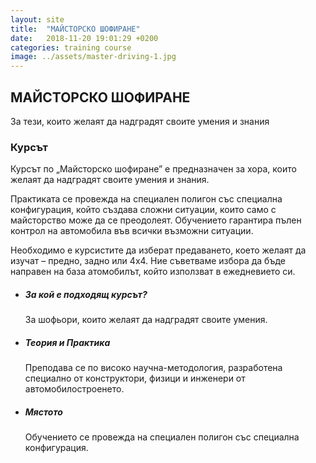 ```yaml
---
layout: site
title:  "МАЙСТОРСКО ШОФИРАНЕ"
date:   2018-11-20 19:01:29 +0200
categories: training course
image: ../assets/master-driving-1.jpg
---
```


<div class="img-layout master"></div>
<h2 class="layout-title left">МАЙСТОРСКО ШОФИРАНЕ</h2>
<p class="left">За тези, които желаят да надградят своите умения и знания</p>

<section class="listing">
    <article class="info-training">
        <h3>Курсът</h3>
        <p>Курсът по „Майсторско шофиране” е предназначен за хора, които желаят да надградят своите умения и знания.</p>
        <p>Практиката се провежда на специален полигон със специална конфигурация, който създава сложни ситуации, които само с майсторство може да се преодолеят. Обучението гарантира пълен контрол на автомобила във всички възможни ситуации.</p>
        <p>Необходимо е курсистите да изберат предаването, което желаят да изучат – предно, задно или 4х4. Ние съветваме избора да бъде направен на база атомобилът, който използват в ежедневието си.</p>
    </article>
     <article class="info-curse">
        <ul>
            <li>
                <i class="fas fa-users"></i>
                <div class="text">
                    <h5>За кой е подходящ курсът?</h5>
                    <p>За шофьори, които желаят да надградят своите умения.</p>
                </div>
            </li>
             <li>
                <i class="fas fa-tachometer-alt"></i>
                <div class="text">
                    <h5>Теория и Практика</h5>
                    <p>Преподавa се по високо научна-методология, разработена специално от конструктори, физици и инженери от автомобилостроенето.</p>
                </div>
            </li>
            <li>
                <i class="fas fa-map-marked-alt"></i>
                <div class="text">
                    <h5>Мястото</h5>
                    <p>Обучението се провежда на специален полигон със специална конфигурация.</p>
                </div>
            </li>
        </ul>
    </article>
<section>